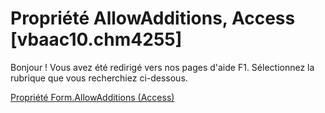 
# Propriété AllowAdditions, Access [vbaac10.chm4255]

Bonjour ! Vous avez été redirigé vers nos pages d'aide F1. Sélectionnez la rubrique que vous recherchiez ci-dessous.

[Propriété Form.AllowAdditions (Access)](http://msdn.microsoft.com/library/8e440a96-7f9e-c009-5055-377c75999267%28Office.15%29.aspx)
